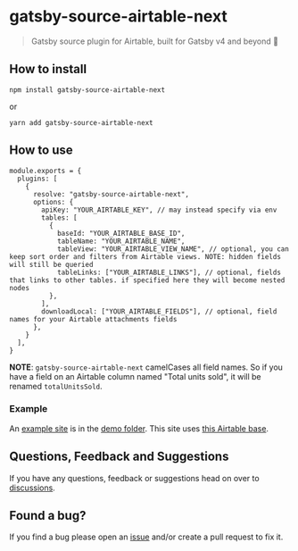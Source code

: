 # gatsby-source-airtable-next

> Gatsby source plugin for Airtable, built for Gatsby v4 and beyond 🚀

## How to install

`npm install gatsby-source-airtable-next`

or

`yarn add gatsby-source-airtable-next`

## How to use

```
module.exports = {
  plugins: [
    {
      resolve: "gatsby-source-airtable-next",
      options: {
        apiKey: "YOUR_AIRTABLE_KEY", // may instead specify via env
        tables: [
          {
            baseId: "YOUR_AIRTABLE_BASE_ID",
            tableName: "YOUR_AIRTABLE_NAME",
            tableView: "YOUR_AIRTABLE_VIEW_NAME", // optional, you can keep sort order and filters from Airtable views. NOTE: hidden fields will still be queried
            tableLinks: ["YOUR_AIRTABLE_LINKS"], // optional, fields that links to other tables. if specified here they will become nested nodes
          },
        ],
        downloadLocal: ["YOUR_AIRTABLE_FIELDS"], // optional, field names for your Airtable attachments fields
      },
    }
  ],
}
```

**NOTE**: `gatsby-source-airtable-next` camelCases all field names. So if you have a field on an Airtable column named "Total units sold", it will be renamed `totalUnitsSold`.

### Example

An [example site](https://gatsby-source-airtable-next.netlify.app/) is in the [demo folder](https://github.com/davidpaulsson/gatsby-source-airtable-next/tree/main/demo). This site uses [this Airtable base](https://airtable.com/shryTi3YWlgndB88I).

## Questions, Feedback and Suggestions

If you have any questions, feedback or suggestions head on over to [discussions](https://github.com/davidpaulsson/gatsby-source-airtable-next/discussions).

## Found a bug?

If you find a bug please open an [issue](https://github.com/davidpaulsson/gatsby-source-airtable-next/issues) and/or create a pull request to fix it.
